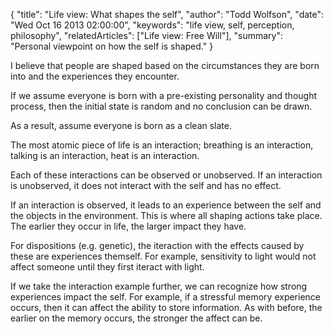 {
  "title": "Life view: What shapes the self",
  "author": "Todd Wolfson",
  "date": "Wed Oct 16 2013 02:00:00",
  "keywords": "life view, self, perception, philosophy",
  "relatedArticles": ["Life view: Free Will"],
  "summary": "Personal viewpoint on how the self is shaped."
}

I believe that people are shaped based on the circumstances they are born into and the experiences they encounter.

If we assume everyone is born with a pre-existing personality and thought process, then the initial state is random and no conclusion can be drawn.

As a result, assume everyone is born as a clean slate.

The most atomic piece of life is an interaction; breathing is an interaction, talking is an interaction, heat is an interaction.

Each of these interactions can be observed or unobserved. If an interaction is unobserved, it does not interact with the self and has no effect.

If an interaction is observed, it leads to an experience between the self and the objects in the environment. This is where all shaping actions take place. The earlier they occur in life, the larger impact they have.

For dispositions (e.g. genetic), the iteraction with the effects caused by these are experiences themself. For example, sensitivity to light would not affect someone until they first iteract with light.

If we take the interaction example further, we can recognize how strong experiences impact the self. For example, if a stressful memory experience occurs, then it can affect the ability to store information. As with before, the earlier on the memory occurs, the stronger the affect can be.

